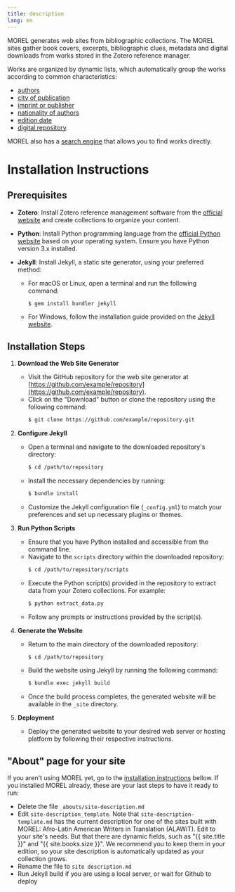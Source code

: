```yaml
---
title: description
lang: en
---
```

MOREL generates web sites from bibliographic collections. The MOREL sites gather book covers, excerpts, bibliographic clues, metadata and digital downloads from works stored in the Zotero reference manager.

<!-- more -->

Works are organized by dynamic lists, which automatically group the works according to common characteristics:

- [authors]({{site.BASE_PATH}}/criteria/author)
- [city of publication]({{site.BASE_PATH}}/criteria/city)
- [imprint or publisher]({{site.BASE_PATH}}/criteria/publisher)
- [nationality of authors]({{site.BASE_PATH}}/criteria/nationality)
- [edition date]({{site.BASE_PATH}}/criteria/edition)
- [digital repository]({{site.BASE_PATH}}/criteria/repository).

MOREL also has a [search engine]({{site.BASE_PATH}}/search) that allows you to find works directly.

# Installation Instructions

## Prerequisites

- **Zotero**: Install Zotero reference management software from the [official website](https://www.zotero.org/) and create collections to organize your content.

- **Python**: Install Python programming language from the [official Python website](https://www.python.org/) based on your operating system. Ensure you have Python version 3.x installed.

- **Jekyll**: Install Jekyll, a static site generator, using your preferred method:
  - For macOS or Linux, open a terminal and run the following command:
    ```bash
    $ gem install bundler jekyll
    ```
  - For Windows, follow the installation guide provided on the [Jekyll website](https://jekyllrb.com/docs/installation/windows/).

## Installation Steps

1. **Download the Web Site Generator**

   - Visit the GitHub repository for the web site generator at [https://github.com/example/repository](https://github.com/example/repository).
   - Click on the "Download" button or clone the repository using the following command:
     ```bash
     $ git clone https://github.com/example/repository.git
     ```

2. **Configure Jekyll**

   - Open a terminal and navigate to the downloaded repository's directory:
     ```bash
     $ cd /path/to/repository
     ```
   - Install the necessary dependencies by running:
     ```bash
     $ bundle install
     ```
   - Customize the Jekyll configuration file (`_config.yml`) to match your preferences and set up necessary plugins or themes.

3. **Run Python Scripts**

   - Ensure that you have Python installed and accessible from the command line.
   - Navigate to the `scripts` directory within the downloaded repository:
     ```bash
     $ cd /path/to/repository/scripts
     ```
   - Execute the Python script(s) provided in the repository to extract data from your Zotero collections. For example:
     ```bash
     $ python extract_data.py
     ```
   - Follow any prompts or instructions provided by the script(s).

4. **Generate the Website**

   - Return to the main directory of the downloaded repository:
     ```bash
     $ cd /path/to/repository
     ```
   - Build the website using Jekyll by running the following command:
     ```bash
     $ bundle exec jekyll build
     ```
   - Once the build process completes, the generated website will be available in the `_site` directory.

5. **Deployment**

   - Deploy the generated website to your desired web server or hosting platform by following their respective instructions.



## "About" page for your site

If you aren't using MOREL yet, go to the [installation instructions](#install) bellow. If you installed MOREL already, these are your last steps to have it ready to run:

- Delete the file `_abouts/site-description.md`
- Edit `site-description_template`. Note that `site-description-template.md` has the current description for one of the sites built with MOREL: Afro-Latin American Writers in Translation (ALAWiT). Edit to your site's needs. But that there are dynamic fields, such as "{{ site.title }}" and "{{ site.books.size }}". We recommend you to keep them in your edition, so your site description is automatically updated as your collection grows.
- Rename the file to `site description.md`
- Run Jekyll build if you are using a local server, or wait for Github to deploy



